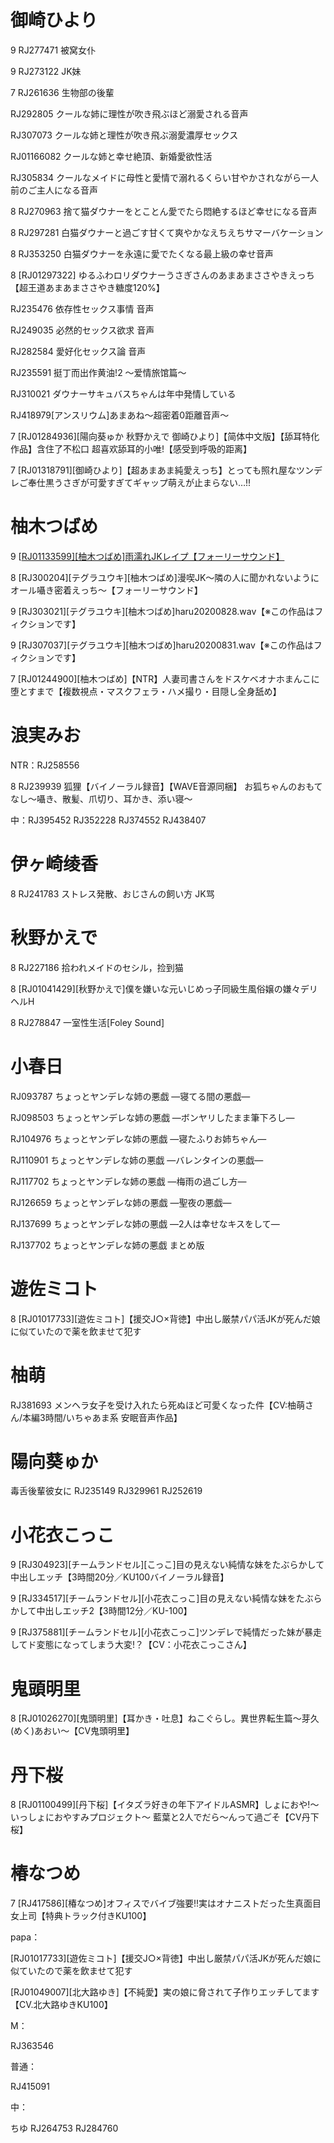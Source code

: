 # 御崎ひより

9 RJ277471 被窝女仆

9 RJ273122 JK妹

7 RJ261636 生物部の後輩

RJ292805 クールな姉に理性が吹き飛ぶほど溺愛される音声

RJ307073 クールな姉と理性が吹き飛ぶ溺愛濃厚セックス

RJ01166082 クールな姉と幸せ絶頂、新婚愛欲性活

RJ305834 クールなメイドに母性と愛情で溺れるくらい甘やかされながら一人前のご主人になる音声

8 RJ270963 捨て猫ダウナーをとことん愛でたら悶絶するほど幸せになる音声

8 RJ297281 白猫ダウナーと過ごす甘くて爽やかなえちえちサマーバケーション

8 RJ353250 白猫ダウナーを永遠に愛でたくなる最上級の幸せ音声

8 [RJ01297322] ゆるふわロリダウナーうさぎさんのあまあまささやきえっち【超王道あまあまささやき糖度120%】

RJ235476 依存性セックス事情 音声

RJ249035 必然的セックス欲求 音声

RJ282584 愛好化セックス論 音声

RJ235591 挺丁而出作黄油!2 ～爱情旅馆篇～

RJ310021 ダウナーサキュバスちゃんは年中発情している

RJ418979[アンスリウム]あまあね～超密着0距離音声～

7 [RJ01284936][陽向葵ゅか 秋野かえで 御崎ひより]【简体中文版】【舔耳特化作品】含住了不松口 超喜欢舔耳的小唯!【感受到呼吸的距离】

7 [RJ01318791][御崎ひより]【超あまあま純愛えっち】とっても照れ屋なツンデレご奉仕黒うさぎが可愛すぎてギャップ萌えが止まらない…!!



# 柚木つばめ

9 [[RJ01133599\][柚木つばめ]雨濡れJKレイプ【フォーリーサウンド】](#)

8 [RJ300204][テグラユウキ][柚木つばめ]漫喫JK～隣の人に聞かれないようにオール囁き密着えっち～【フォーリーサウンド】

9 [RJ303021][テグラユウキ][柚木つばめ]haru20200828.wav【※この作品はフィクションです】

9 [RJ307037][テグラユウキ][柚木つばめ]haru20200831.wav【※この作品はフィクションです】

7 [RJ01244900][柚木つばめ]【NTR】人妻司書さんをドスケベオナホまんこに堕とすまで【複数視点・マスクフェラ・ハメ撮り・目隠し全身舐め】



# 浪実みお

NTR：RJ258556

8 RJ239939 狐狸【バイノーラル録音】【WAVE音源同梱】 お狐ちゃんのおもてなし～囁き、散髪、爪切り、耳かき、添い寝～

中：RJ395452 RJ352228 RJ374552 RJ438407



# 伊ヶ崎绫香

8 RJ241783 ストレス発散、おじさんの飼い方 JK骂



# 秋野かえで

8 RJ227186 拾われメイドのセシル，捡到猫

8 [RJ01041429][秋野かえで]僕を嫌いな元いじめっ子同級生風俗嬢の嫌々デリヘルH

8 RJ278847 一室性生活[Foley Sound]







# 小春日

RJ093787 ちょっとヤンデレな姉の悪戯 —寝てる間の悪戯—

RJ098503 ちょっとヤンデレな姉の悪戯 —ボンヤリしたまま筆下ろし—

RJ104976 ちょっとヤンデレな姉の悪戯 —寝たふりお姉ちゃん—

RJ110901 ちょっとヤンデレな姉の悪戯 —バレンタインの悪戯—

RJ117702 ちょっとヤンデレな姉の悪戯 ―梅雨の過ごし方―

RJ126659 ちょっとヤンデレな姉の悪戯 ―聖夜の悪戯―

RJ137699 ちょっとヤンデレな姉の悪戯 ―2人は幸せなキスをして―

RJ137702 ちょっとヤンデレな姉の悪戯 まとめ版



# 遊佐ミコト

8 [RJ01017733][遊佐ミコト]【援交J○×背徳】中出し厳禁パパ活JKが死んだ娘に似ていたので薬を飲ませて犯す



# 柚萌

RJ381693 メンヘラ女子を受け入れたら死ぬほど可愛くなった件【CV:柚萌さん/本編3時間/いちゃあま系 安眠音声作品】



# 陽向葵ゅか

毒舌後輩彼女に RJ235149 RJ329961 RJ252619



# 小花衣こっこ

9 [RJ304923][チームランドセル][こっこ]目の見えない純情な妹をたぶらかして中出しエッチ【3時間20分／KU100バイノーラル録音】

9 [RJ334517][チームランドセル][小花衣こっこ]目の見えない純情な妹をたぶらかして中出しエッチ2【3時間12分／KU-100】

9 [RJ375881][チームランドセル][小花衣こっこ]ツンデレで純情だった妹が暴走してド変態になってしまう大変!？【CV：小花衣こっこさん】



# 鬼頭明里

8 [RJ01026270][鬼頭明里]【耳かき・吐息】ねこぐらし。異世界転生篇〜芽久(めく)あおい〜【CV鬼頭明里】



# 丹下桜

8 [RJ01100499][丹下桜]【イタズラ好きの年下アイドルASMR】しょにおや!～いっしょにおやすみプロジェクト～ 藍葉と2人でだら〜んって過ごそ【CV丹下桜】



# 椿なつめ

7 [RJ417586][椿なつめ]オフィスでバイブ強要!!実はオナニストだった生真面目女上司【特典トラック付きKU100】



papa：

[RJ01017733][遊佐ミコト]【援交J○×背徳】中出し厳禁パパ活JKが死んだ娘に似ていたので薬を飲ませて犯す

[RJ01049007][北大路ゆき]【不純愛】実の娘に脅されて子作りエッチしてます【CV.北大路ゆきKU100】





M：

RJ363546



普通：

RJ415091



中：

ちゆ RJ264753 RJ284760
